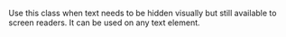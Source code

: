 Use this class when text needs to be hidden visually but still available to screen readers. It can be used on any text element.
